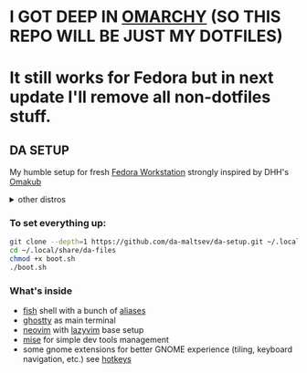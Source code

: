 # I GOT DEEP IN [OMARCHY](https://github.com/basecamp/omarchy) (SO THIS REPO WILL BE JUST MY DOTFILES)

# It still works for Fedora but in next update I'll remove all non-dotfiles stuff.

## DA SETUP

My humble setup for fresh [Fedora Workstation](https://fedoraproject.org/workstation/) strongly inspired by DHH's [Omakub](https://github.com/basecamp/omakub/tree/master)

<details><summary>other distros</summary>probably gonna work on other Linux distributions with GNOME desktop environment and DNF package manager
</details>

### To set everything up:

```bash
git clone --depth=1 https://github.com/da-maltsev/da-setup.git ~/.local/share/da-files
cd ~/.local/share/da-files
chmod +x boot.sh
./boot.sh
```

### What's inside

- [fish](https://fishshell.com/) shell with a bunch of [aliases](https://github.com/da-maltsev/da-files/tree/master/configs/fish/functions)
- [ghostty](https://ghostty.org/) as main terminal
- [neovim](https://neovim.io/) with [lazyvim](https://www.lazyvim.org/) base setup
- [mise](https://mise.jdx.dev/dev-tools/) for simple dev tools management
- some gnome extensions for better GNOME experience (tiling, keyboard navigation, etc.) see [hotkeys](https://github.com/da-maltsev/da-files/blob/master/install/desktop/gnome-hotkeys.sh)
